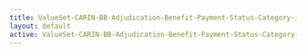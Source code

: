 ```yaml
---
title: ValueSet-CARIN-BB-Adjudication-Benefit-Payment-Status-Category-intro
layout: default
active: ValueSet-CARIN-BB-Adjudication-Benefit-Payment-Status-Category-intro
---
```


